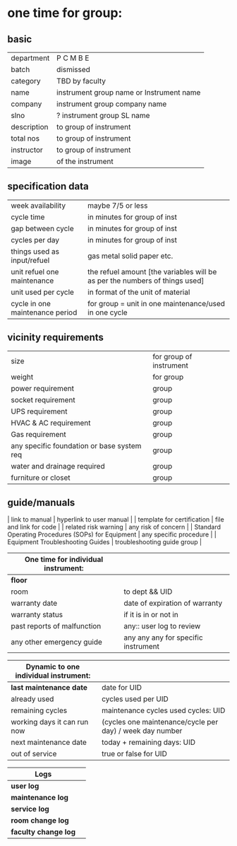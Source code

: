 # one time for group:

## basic

| | |
|--|--|
| department          | P C M B E |
| batch               | dismissed |
| category            | TBD by faculty |
| name                | instrument group name or Instrument name |
| company             | instrument group company name |
| slno                | ? instrument group SL name |
| description         | to group of instrument |
| total nos           | to group of instrument |
| instructor          | to group of instrument |
| image               | of the instrument |


## specification data
| | |
|--|--|
| week availability   | maybe 7/5 or less |
| cycle time          | in minutes for group of inst |
| gap between cycle   | in minutes for group of inst |
| cycles per day      | in minutes for group of inst |
| things used as input/refuel | gas metal solid paper etc. |
| unit refuel one maintenance | the refuel amount [the variables will be as per the numbers of things used] |
| unit used per cycle | in format of the unit of material |
| cycle in one maintenance period | for group = unit in one maintenance/used in one cycle |

## vicinity requirements
| | |
|--|--|
| size                | for group of instrument |
| weight              | for group |
| power requirement   | group |
| socket requirement  | group |
| UPS requirement     | group |
| HVAC & AC requirement | group |
| Gas requirement     | group |
| any specific foundation or base system req | group |
| water and drainage required | group |
| furniture or closet | group |

## guide/manuals
| link to manual      | hyperlink to user manual |
| template for certification | file and link for code |
| related risk warning | any risk of concern |
| Standard Operating Procedures (SOPs) for Equipment | any specific procedure |
| Equipment Troubleshooting Guides | troubleshooting guide group |

| One time for individual instrument: |        |
|------------------------------------|--------|
| **floor**                          |        |
| room                               | to dept && UID |
| warranty date                      | date of expiration of warranty |
| warranty status                    | if it is in or not in |
| past reports of malfunction        | any:: user log to review |
| any other emergency guide          | any any any for specific instrument |

| Dynamic to one individual instrument: |         |
|---------------------------------------|---------|
| **last maintenance date**              | date for UID |
| already used                          | cycles used per UID |
| remaining cycles                      | maintenance cycles used cycles: UID |
| working days it can run now           | (cycles one maintenance/cycle per day) / week day number |
| next maintenance date                 | today + remaining days: UID |
| out of service                        | true or false for UID |

| Logs                      |         |
|---------------------------|---------|
| **user log**              |         |
| **maintenance log**       |         |
| **service log**           |         |
| **room change log**       |         |
| **faculty change log**    |         |
